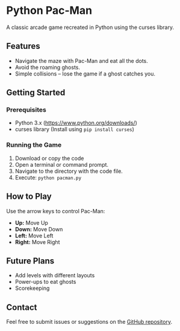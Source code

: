 # Python Pac-Man

A classic arcade game recreated in Python using the curses library.

## Features

* Navigate the maze with Pac-Man and eat all the dots.
* Avoid the roaming ghosts.
* Simple collisions – lose the game if a ghost catches you.

## Getting Started

### Prerequisites

* Python 3.x (https://www.python.org/downloads/)
* curses library (Install using `pip install curses`)

### Running the Game

1. Download or copy the code 
2. Open a terminal or command prompt.
3. Navigate to the directory with the code file.
4. Execute: `python pacman.py`

## How to Play

Use the arrow keys to control Pac-Man:

* **Up:** Move Up
* **Down:** Move Down
* **Left:** Move Left
* **Right:** Move Right

## Future Plans

* Add levels with different layouts
* Power-ups to eat ghosts
* Scorekeeping 

## Contact

Feel free to submit issues or suggestions on the [GitHub repository](https://github.com/mykeyraye/PM). 
